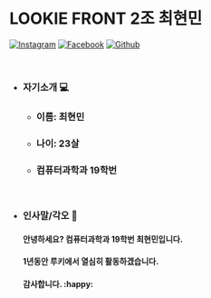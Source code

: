 # LOOKIE FRONT 2조 최현민

[![Instagram](https://img.shields.io/badge/Instagram-E4405F?style=round-square&logo=Instagram&logoColor=white&link=https://www.instagram.com/hyunmin_0317/)](https://www.instagram.com/hyunmin_0317/)
[![Facebook](https://img.shields.io/badge/Facebook-1877F2?style=round-square&logo=Facebook&logoColor=white&link=https://www.facebook.com/profile.php?id=100031649032539)](https://www.facebook.com/profile.php?id=100031649032539)
[![Github](https://img.shields.io/badge/Github-181717?style=round-square&logo=Github&logoColor=white&link=https://github.com/hyunmin0317)](https://github.com/hyunmin0317)

<br>

* ### 자기소개 :computer:

  * ### 이름: 최현민

  * ### 나이: 23살

  * ### 컴퓨터과학과 19학번

<br>

* ### 인사말/각오 :wave:

  #### 안녕하세요? 컴퓨터과학과 19학번 최현민입니다.

  #### 1년동안 루키에서 열심히 활동하겠습니다.

  #### 감사합니다. :happy: